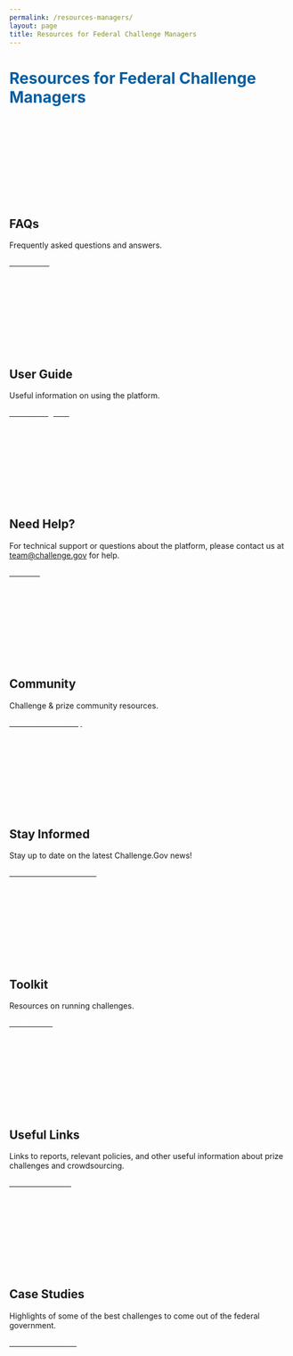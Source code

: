 ```yaml
---
permalink: /resources-managers/
layout: page
title: Resources for Federal Challenge Managers 
---
```

<h1 class="text-center mb-4 font-weight-bold" style="color: #005ea2;">Resources for Federal Challenge Managers</h1>
<div class="grid-row grid-gap r-m">
  <div class="usa-width-one-half">
    <div class="usa-card">
      <div class="usa-card__body text-center">
        <svg class="usa-icon" aria-hidden="true" focusable="false" role="img"><svg aria-labelledby="cm-faq" role="img">
          <title id="cm-faq">ChallengeGov challenge manage frequently asked questions</title>        <use xlink:href="/assets/img/sprite.svg#help"></use>
        </svg>
      </svg>
      <h2 class="usa-card__heading">FAQs</h2>
      <p class="usa-card__text">Frequently asked questions and answers.</p>
      <a href="{{ site.baseurl }}/federal-agency-faqs/" class="usa-button usa-button--primary mb-0">
        <span style="color: #ffffff;">Read FAQs</span>
      </a>
    </div>
  </div>
</div>
<div class="usa-width-one-half">
  <div class="usa-card">
    <div class="usa-card__body text-center">
      <svg class="usa-icon" aria-hidden="true" focusable="false" role="img"><svg aria-labelledby="cm-user-duide" role="img">
        <title id="cm-user-guide">ChallengeGov challenge manager user guide</title>        <use xlink:href="/assets/img/sprite.svg#local_library"></use>
      </svg>
    </svg>
    <h2 class="usa-card__heading">User Guide</h2>
    <p class="usa-card__text">Useful information on using the platform.</p>
    <a href="{{ site.baseurl }}/cm-user-guide/" class="usa-button usa-button--primary mb-0">
      <span style="color: #ffffff;">Read user guide</span>
    </a>
  </div>
</div>
</div>
</div>
<div class="grid-row grid-gap r-m">
  <div class="usa-width-one-half">
    <div class="usa-card">
      <div class="usa-card__body text-center">
        <svg class="usa-icon" aria-hidden="true" focusable="false" role="img"><svg aria-labelledby="cm-need-help" role="img">
          <title id="cm-need-help">ChallengeGov challenge manager help resources</title>        <use xlink:href="/assets/img/sprite.svg#support"></use>
        </svg>
      </svg>
      <h2 class="usa-card__heading">Need Help?</h2>
      <p class="usa-card__text">For technical support or questions about the platform, please contact us at <a href="mailto:team@challenge.gov" class="link">team@challenge.gov</a> for help. </p>
      <a href="mailto:team@challenge.gov" class="usa-button usa-button--primary mb-0">
        <span style="color: #ffffff;">Email us</span>
      </a>
    </div>
  </div>
</div>
<div class="usa-width-one-half">
  <div class="usa-card">
    <div class="usa-card__body text-center">
      <svg class="usa-icon" aria-hidden="true" focusable="false" role="img"><svg aria-labelledby="community" role="img">
        <title id="community">ChallengeGov challenge manager community resources</title>        <use xlink:href="/assets/img/sprite.svg#people"></use>
      </svg>
    </svg>
    <h2 class="usa-card__heading">Community</h2>
    <p class="usa-card__text">Challenge &amp; prize community resources.</p>
    <a href="{{ site.baseurl }}/community/" class="usa-button usa-button--primary mb-0">
      <span style="color: #ffffff;">Join the community</span>
    </a>
  </div>
</div>
</div>
</div>
<div class="grid-row grid-gap r-m">
  <div class="usa-width-one-half">
    <div class="usa-card">
      <div class="usa-card__body text-center">
        <svg class="usa-icon" aria-hidden="true" focusable="false" role="img"><svg aria-labelledby="cm-newsletter" role="img">
          <title id="cm-newsletter">ChallengeGov challenge manager newsletter</title>        <use xlink:href="/assets/img/sprite.svg#mail"></use>
        </svg>
      </svg>
      <h2 class="usa-card__heading">Stay Informed</h2>
      <p class="usa-card__text">Stay up to date on the latest Challenge.Gov news!</p>
      <a href="https://public.govdelivery.com/accounts/USGSATTS/subscriber/topics?qsp=USGSATTS_6" class="usa-button usa-button--primary mb-0">
        <span style="color: #ffffff;">Subscribe to newsletter</span>
      </a>
    </div>
  </div>
</div>
<div class="usa-width-one-half">
  <div class="usa-card">
    <div class="usa-card__body text-center">
      <svg class="usa-icon" aria-hidden="true" focusable="false" role="img"><svg aria-labelledby="toolkit" role="img">
        <title id="toolkit">ChallengeGov challenge manager toolkit</title>        <use xlink:href="/assets/img/sprite.svg#construction"></use>
      </svg>
    </svg>
    <h2 class="usa-card__heading">Toolkit</h2>
    <p class="usa-card__text">Resources on running challenges.</p>
    <a href="{{ site.baseurl }}/assets/document-library/Challenge-Gov-Federal-Agency-Toolkit.pdf" class="usa-button usa-button--primary mb-0">
      <span style="color: #ffffff;">Read toolkit</span>
    </a>
  </div>
</div>
</div>
</div>
<div class="grid-row grid-gap r-m">
  <div class="usa-width-one-half">
    <div class="usa-card">
      <div class="usa-card__body text-center">
        <svg class="usa-icon" aria-hidden="true" focusable="false" role="img"><svg aria-labelledby="cm-useful-links" role="img">
          <title id="cm-useful-links">ChallengeGov challenge manager useful links</title>        <use xlink:href="/assets/img/sprite.svg#list"></use>
        </svg>
      </svg>
      <h2 class="usa-card__heading">Useful Links</h2>
      <p class="usa-card__text">Links to reports, relevant policies, and other useful information about prize challenges and crowdsourcing.</p>
      <a href="{{ site.baseurl }}/toolkit/resources/" class="usa-button usa-button--primary mb-0">
        <span style="color: #ffffff;">View useful links</span>
      </a>
    </div>
  </div>
</div>
<div class="usa-width-one-half">
  <div class="usa-card">
    <div class="usa-card__body text-center">
      <svg class="usa-icon" aria-hidden="true" focusable="false" role="img">
        <use xlink:href="/assets/img/sprite.svg#topic"></use>
      </svg>
      <h2 class="usa-card__heading">Case Studies</h2>
      <p class="usa-card__text">Highlights of some of the best challenges to come out of the federal government.</p>
      <a href="{{ site.baseurl }}/toolkit/case-studies/" class="usa-button usa-button--primary mb-0">
        <span style="color: #ffffff;">Read case studies</span>
      </a>
    </div>
  </div>
</div>
</div>